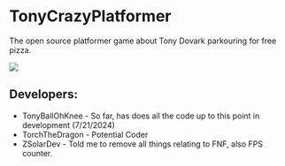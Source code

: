 # TonyCrazyPlatformer
 The open source platformer game about Tony Dovark parkouring for free pizza.

 ![](https://i.imgur.com/53CjWZh.png)

## Developers:

* TonyBallOhKnee - So far, has does all the code up to this point in development (7/21/2024)
* TorchTheDragon - Potential Coder
* ZSolarDev - Told me to remove all things relating to FNF, also FPS counter.